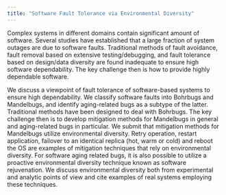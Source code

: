 ```yaml
---
title: "Software Fault Tolerance via Environmental Diversity"
---
```


Complex systems in different domains contain significant amount of software.
Several studies have established that a large fraction of system outages are due to software faults. 
Traditional methods of fault avoidance, fault removal based on extensive testing/debugging, and fault tolerance based on design/data diversity 
are found inadequate to ensure high software dependability. The key challenge then is how to provide highly dependable software.

We discuss a viewpoint of fault tolerance of software-based systems to ensure high dependability.
We classify software faults into Bohrbugs and Mandelbugs, and identify aging-related bugs as a subtype of the latter.
Traditional methods have been designed to deal with Bohrbugs. The key challenge then is to develop mitigation methods for Mandelbugs in general and aging-related bugs in particular. 
We submit that mitigation methods for Mandelbugs utilize environmental diversity. Retry operation, restart application, 
failover to an identical replica (hot, warm or cold) and reboot the OS are examples of mitigation techniques that rely on environmental diversity. 
For software aging related bugs, it is also possible to utilize a proactive environmental diversity technique known as software rejuvenation. 
We discuss environmental diversity both from experimental and analytic points of view and cite examples of real systems employing these techniques.
